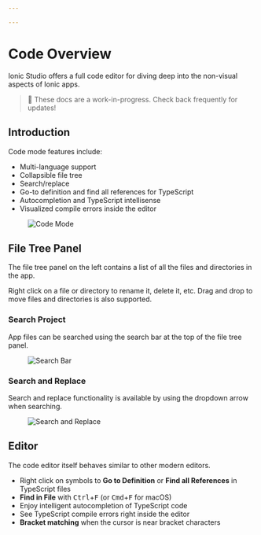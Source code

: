 ```yaml
---

---
```


# Code Overview

Ionic Studio offers a full code editor for diving deep into the non-visual aspects of Ionic apps.

<blockquote>
🚧 These docs are a work-in-progress. Check back frequently for updates!
</blockquote>

## Introduction

Code mode features include:

* Multi-language support
* Collapsible file tree
* Search/replace
* Go-to definition and find all references for TypeScript
* Autocompletion and TypeScript intellisense
* Visualized compile errors inside the editor

<figure>
  <img alt="Code Mode" src="/docs/assets/img/studio/ss-code.png" />
</figure>

## File Tree Panel

The file tree panel on the left contains a list of all the files and directories in the app.

Right click on a file or directory to rename it, delete it, etc. Drag and drop to move files and directories is also supported.

### Search Project

App files can be searched using the search bar at the top of the file tree panel.

<figure>
  <img alt="Search Bar" src="/docs/assets/img/studio/ss-search-bar.png" />
</figure>


### Search and Replace

Search and replace functionality is available by using the dropdown arrow when searching.

<figure>
  <img alt="Search and Replace" src="/docs/assets/img/studio/ss-search-and-replace.png" />
</figure>

## Editor

The code editor itself behaves similar to other modern editors.

* Right click on symbols to **Go to Definition** or **Find all References** in TypeScript files
* **Find in File** with <kbd>Ctrl</kbd>+<kbd>F</kbd> (or <kbd>Cmd</kbd>+<kbd>F</kbd> for macOS)
* Enjoy intelligent autocompletion of TypeScript code
* See TypeScript compile errors right inside the editor
* **Bracket matching** when the cursor is near bracket characters
